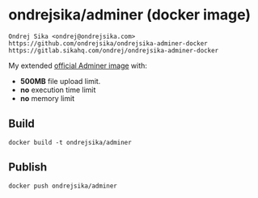 # ondrejsika/adminer (docker image)

    Ondrej Sika <ondrej@ondrejsika.com>
    https://github.com/ondrejsika/ondrejsika-adminer-docker
    https://gitlab.sikahq.com/ondrej/ondrejsika-adminer-docker


My extended [official Adminer image](https://hub.docker.com/_/adminer) with:

- __500MB__ file upload limit.
- __no__ execution time limit
- __no__ memory limit


## Build

```
docker build -t ondrejsika/adminer
```


## Publish

```
docker push ondrejsika/adminer
```
